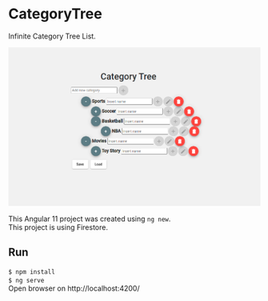 # CategoryTree

Infinite Category Tree List.

![alt text](./assets/category-tree.png "App")

This Angular 11 project was created using `ng new`.  
This project is using Firestore.

## Run

`$ npm install`  
`$ ng serve`  
Open browser on http://localhost:4200/
